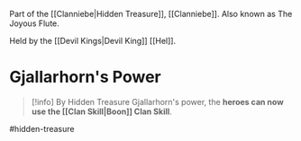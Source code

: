 Part of the [[Clanniebe|Hidden Treasure]], [[Clanniebe]]. Also known as The Joyous Flute.

Held by the [[Devil Kings|Devil King]] [[Hel]].
# Gjallarhorn's Power
>[!info]
>By Hidden Treasure Gjallarhorn's power, the **heroes can now use the [[Clan Skill|Boon]] Clan Skill**.

#hidden-treasure 